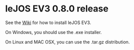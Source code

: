 leJOS EV3 0.8.0 release
=======================

See the [Wiki](https://sourceforge.net/p/lejos/wiki/Getting%20started%20with%20leJOS%20EV3/) for how to install leJOS EV3.

On Windows, you should use the .exe installer.

On Linux and MAC OSX, you can use the .tar.gz distribution.

